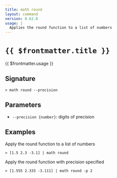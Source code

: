 ```yaml
---
title: math round
layout: command
version: 0.62.0
usage: |
  Applies the round function to a list of numbers
---
```


# `{{ $frontmatter.title }}`

<div style='white-space: pre-wrap;'>{{ $frontmatter.usage }}</div>

## Signature

```> math round --precision```

## Parameters

 -  `--precision {number}`: digits of precision

## Examples

Apply the round function to a list of numbers
```shell
> [1.5 2.3 -3.1] | math round
```

Apply the round function with precision specified
```shell
> [1.555 2.333 -3.111] | math round -p 2
```
